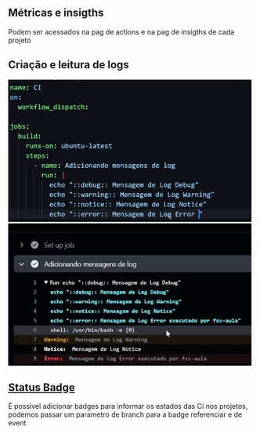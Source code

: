 
## Métricas e insigths
Podem ser acessados na pag de actions e na pag de insigths de cada projeto

## Criação e leitura de logs
![](assets/Pasted%20image%2020240919164302.png)
![](assets/Pasted%20image%2020240919164420.png)

## [Status Badge](https://docs.github.com/en/actions/monitoring-and-troubleshooting-workflows/adding-a-workflow-status-badge) 

É possivel adicionar badges para informar os estados das Ci nos projetos, podemos passar um parametro de branch para a badge referenciar e de event
